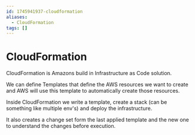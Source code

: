```yaml
---
id: 1745941937-cloudformation
aliases:
  - CloudFormation
tags: []
---
```


# CloudFormation

CloudFormation is Amazons build in Infrastructure as Code solution.

We can define Templates that define the AWS resources we want to create and AWS will use this template to automatically create those resources.

Inside CloudFormation we write a template, create a stack (can be something like multiple env's) and deploy the infrastructure.

It also creates a change set form the last applied template and the new one to understand the changes before execution.


